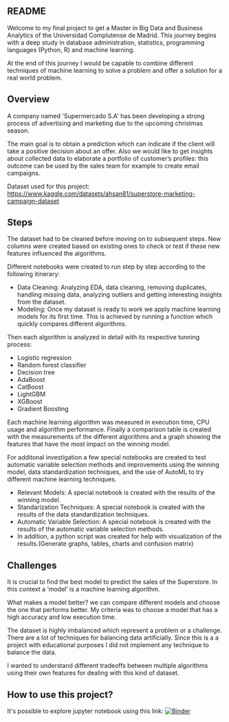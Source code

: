 ## README


Welcome to my final project to get a Master in Big Data and Business Analytics of the Universidad Complutense de Madrid. This journey begins with a deep study in database administration, statistics, programming languages (Python, R) and machine learning.

At the end of this journey I would be capable to combine different techniques of machine learning to solve a problem and offer a solution for a real world problem.

## Overview

A company named 'Supermercado S.A' has been developing a strong process of advertising and marketing due to the upcoming christmas season.

The main goal is to obtain a prediction which can indicate if the client will take a positive decision about an offer. Also we would like to get insights about collected data to elaborate a portfolio of customer’s profiles: this outcome can be used by the sales team for example to create email campaigns.

Dataset used for this project: https://www.kaggle.com/datasets/ahsan81/superstore-marketing-campaign-dataset

## Steps

The dataset had to be cleaned before moving on to subsequent steps.
New columns were created based on existing ones to check or test if these new features influenced the algorithms.


Different notebooks were created to run step by step according to the following itinerary:

* Data Cleaning: Analyzing EDA, data cleaning, removing duplicates, handling missing data, analyzing outliers and getting interesting insights from the dataset.
* Modeling: Once my dataset is ready to work we apply machine learning models for its first time. This is achieved by running a function which quickly compares different algorithms.

Then each algorithm is analyzed in detail with its respective tunning process:
* Logistic regression
* Random forest classifier
* Decision tree
* AdaBoost
* CatBoost
* LightGBM
* XGBoost
* Gradient Boosting

Each machine learning algorithm was measured in execution time, CPU usage and algorithm performance.
Finally a comparison table is created with the measurements of the different algorithms and a graph showing the features that have the most impact on the winning model.

For additonal investigation a few special notebooks are created to test automatic variable selection methods and improvements using the winning model, data standardization techniques, and the use of AutoML to try different machine learning techniques.

* Relevant Models: A special notebook is created with the results of the winning model.
* Standarization Techniques: A special notebook is created with the results of the data standardization techniques.
* Automatic Variable Selection: A special notebook is created with the results of the automatic variable selection methods.
* In addition, a python script was created for help with visualization of the results.(Generate graphs, tables, charts and confusion matrix)

## Challenges


It is crucial to find the best model to predict the sales of the Superstore. In this context a ‘model’ is a machine learning algorithm.

What makes a model better? we can compare different models and choose the one that performs better. My criteria was to choose a model that has a high accuracy and low execution time.

The dataset is highly imbalanced which represent a problem or a challenge. There are a lot of techniques for balancing data artificially. Since this is a a project with educational purposes I did not implement any technique to balance the data.

I wanted to understand different tradeoffs between multiple algorithms using their own features for dealing with this kind of dataset.

## How to use this project?

It's possible to explore jupyter notebook using this link: [![Binder](https://mybinder.org/badge_logo.svg)](https://mybinder.org/v2/gh/TiaIvonne/MasterUCM-Final/HEAD)
